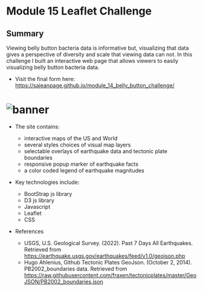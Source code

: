 # Module 15 Leaflet Challenge
## Summary

Viewing belly button bacteria data is informative but, visualizing that data gives a perspective of diversity and scale that viewing data can not. In this challenge I built an interactive web page that allows viewers to easily visualizing belly button bacteria data.  
- Visit the final form here:  https://sajeanpage.github.io/module_14_belly_button_challenge/

# ![banner](images/belly.PNG)
- The site contains:
  - interactive maps of the US and World
  - several styles choices of visual map layers 
  - selectable overlays of earthquake data and tectonic plate boundaries
  - responsive popup marker of earthquake facts
  - a color coded legend of earthquake magnitudes
 
- Key technologies include:
  - BootStrap js library
  - D3 js library  
  - Javascript
  - Leaflet
  - CSS
  

- References
  - USGS, U.S. Geological Survey. (2022). Past 7 Days All Earthquakes. Retrieved from https://earthquake.usgs.gov/earthquakes/feed/v1.0/geojson.php
  - Hugo Ahlenius, Github Tectonic Plates GeoJson. (October 2, 2014). PB2002_boundaries data. Retrieved from https://raw.githubusercontent.com/fraxen/tectonicplates/master/GeoJSON/PB2002_boundaries.json
